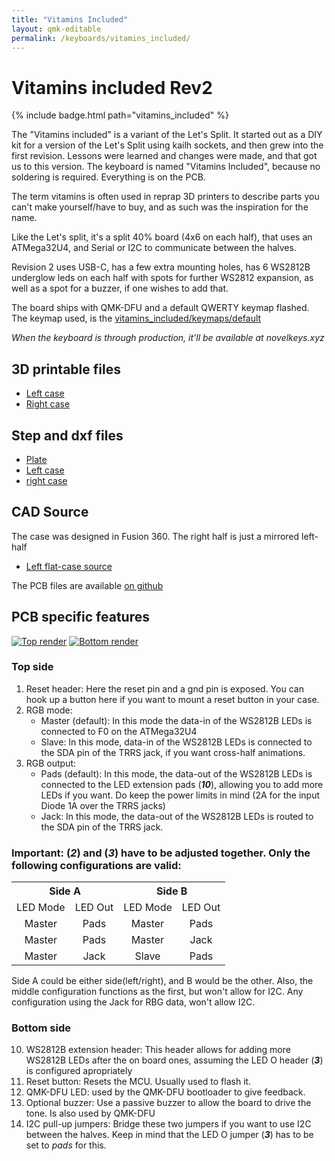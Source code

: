 ```yaml
---
title: "Vitamins Included"
layout: qmk-editable
permalink: /keyboards/vitamins_included/
---
```


# Vitamins included Rev2

{% include badge.html path="vitamins_included" %}

The "Vitamins included" is a variant of the Let's Split.
It started out as a DIY kit for a version of the Let's Split using kailh sockets,
and then grew into the first revision. Lessons were learned and changes were made, and that got us to this version. The keyboard is named "Vitamins Included", because no soldering is required. Everything is on the PCB.

The term vitamins is often used in reprap 3D printers to describe parts you can't make yourself/have to buy, and as such was the inspiration for the name.

Like the Let's split, it's a split 40% board (4x6 on each half), that uses an ATMega32U4, and Serial or I2C to communicate between the halves.

Revision 2 uses USB-C, has a few extra mounting holes, has 6 WS2812B underglow leds on each half with spots for further WS2812 expansion, as well as a spot for a buzzer, if one wishes to add that.

The board ships with QMK-DFU and a default QWERTY keymap flashed.  
The keymap used, is the [vitamins_included/keymaps/default](https://github.com/qmk/qmk_firmware/tree/master/keyboards/vitamins_included/keymaps/default)

*When the keyboard is through production, it'll be available at novelkeys.xyz*

## 3D printable files

* [Left case](3d/flat/1.5mm_plate/case-left-FDM.stl)
* [Right case](3d/flat/1.5mm_plate/case-right-FDM.stl)

## Step and dxf files

* [Plate](3d/flat/plate.dxf)
* [Left case](3d/flat/1.5mm_plate/case-left.step)
* [right case](3d/flat/1.5mm_plate/case-right.step)

## CAD Source
The case was designed in Fusion 360. The right half is just a mirrored left-half

* [Left flat-case source](https://a360.co/2IwRsjE)

The PCB files are available [on github](https://github.com/Duckle29/Vitamins-included/)

## PCB specific features

[![Top render](images/top.png)](images/top.png)
[![Bottom render](images/bot.png)](images/bot.png)

### Top side

1. Reset header: Here the reset pin and a gnd pin is exposed. You can hook up a button here if you want to mount a reset button in your case.
2. RGB mode:
   * Master (default): In this mode the data-in of the WS2812B LEDs is connected to F0 on the ATMega32U4
   * Slave: In this mode, data-in of the WS2812B LEDs is connected to the SDA pin of the TRRS jack, if you want cross-half animations.
3. RGB output:
   * Pads (default): In this mode, the data-out of the WS2812B LEDs is connected to the LED extension pads (**_10_**), allowing you to add more LEDs if you want. Do keep the power limits in mind (2A for the input Diode 1A over the TRRS jacks)
   * Jack: In this mode, the data-out of the WS2812B LEDs is routed to the SDA pin of the TRRS jack.

### Important: (**_2_**) and (**_3_**) have to be adjusted together. Only the following configurations are valid:

<table>
  <tr>
    <th style="text-align:center" colspan="2">Side A</th>
    <th style="text-align:center" colspan="2">Side B</th>
  </tr>
  <tr>
    <td style="text-align:center">LED Mode</td>
    <td style="text-align:center">LED Out</td>
    <td style="text-align:center">LED Mode</td>
    <td style="text-align:center">LED Out</td>
  </tr>
  <tr>
    <td style="text-align:center">Master</td>
    <td style="text-align:center">Pads</td>
    <td style="text-align:center">Master</td>
    <td style="text-align:center">Pads</td>
  </tr>
  <tr>
    <td style="text-align:center">Master</td>
    <td style="text-align:center">Pads</td>
    <td style="text-align:center">Master</td>
    <td style="text-align:center">Jack</td>
  </tr>
  <tr>
    <td style="text-align:center">Master</td>
    <td style="text-align:center">Jack</td>
    <td style="text-align:center">Slave</td>
    <td style="text-align:center">Pads</td>
  </tr>
</table>

Side A could be either side(left/right), and B would be the other.
Also, the middle configuration functions as the first, but won't allow for I2C.
Any configuration using the Jack for RBG data, won't allow I2C.

### Bottom side

 10. WS2812B extension header: This header allows for adding more WS2812B LEDs after the on board ones, assuming the LED O header (**_3_**) is configured apropriately 
 11. Reset button: Resets the MCU. Usually used to flash it.
 12. QMK-DFU LED: used by the QMK-DFU bootloader to give feedback.
 13. Optional buzzer: Use a passive buzzer to allow the board to drive the tone. Is also used by QMK-DFU
 14. I2C pull-up jumpers: Bridge these two jumpers if you want to use I2C between the halves. Keep in mind that the LED O jumper (**_3_**) has to be set to _pads_ for this.